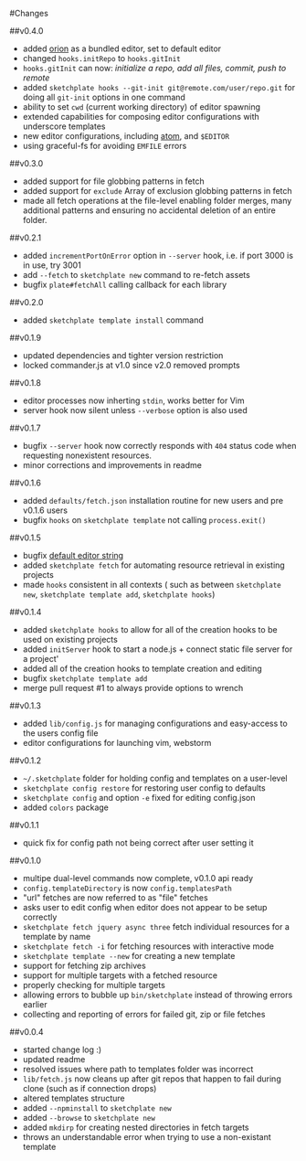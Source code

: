 #Changes

##v0.4.0
- added [orion](http://eclipse.org/orion/) as a bundled editor, set to default editor
- changed `hooks.initRepo` to `hooks.gitInit`
- `hooks.gitInit` can now: _initialize a repo, add all files, commit, push to remote_
- added `sketchplate hooks --git-init git@remote.com/user/repo.git` for doing all `git-init` options
in one command
- ability to set `cwd` (current working directory) of editor spawning
- extended capabilities for composing editor configurations with underscore templates
- new editor configurations, including [atom](https://atom.io/), and `$EDITOR`
- using graceful-fs for avoiding `EMFILE` errors

##v0.3.0
-  added support for file globbing patterns in fetch
-  added support for `exclude` Array of exclusion globbing patterns in fetch
-  made all fetch operations at the file-level enabling folder merges, many additional
patterns and ensuring no accidental deletion of an entire folder.

##v0.2.1
-  added `incrementPortOnError` option in `--server` hook, i.e. if port 3000 is in use, try 3001
-  add `--fetch` to `sketchplate new` command to re-fetch assets
-  bugfix `plate#fetchAll` calling callback for each library

##v0.2.0
-  added `sketchplate template install` command

##v0.1.9
-  updated dependencies and tighter version restriction
-  locked commander.js at v1.0 since v2.0 removed prompts

##v0.1.8
-  editor processes now inherting `stdin`, works better for Vim
-  server hook now silent unless `--verbose` option is also used

##v0.1.7
-	bugfix `--server` hook now correctly responds with `404` status code when requesting
nonexistent resources.
-	minor corrections and improvements in readme

##v0.1.6
-	added `defaults/fetch.json` installation routine for new users and pre v0.1.6 users
-	bugfix `hooks` on `sketchplate template` not calling `process.exit()`

##v0.1.5
-	bugfix [default editor string](https://github.com/hapticdata/Sketchplate/pull/2)
-	added `sketchplate fetch` for automating resource retrieval in existing projects
-	made `hooks` consistent in all contexts ( such as between `sketchplate new`, `sketchplate template add`, `sketchplate hooks`)

##v0.1.4
-	added `sketchplate hooks` to allow for all of the creation hooks to be used on existing projects
-	added `initServer` hook to start a node.js + connect static file server for a project'
-	added all of the creation hooks to template creation and editing
-	bugfix `sketchplate template add`
-	merge pull request #1 to always provide options to wrench

##v0.1.3
-	added `lib/config.js` for managing configurations and easy-access to the users config file
-	editor configurations for launching vim, webstorm

##v0.1.2
-	`~/.sketchplate` folder for holding config and templates on a user-level
-	`sketchplate config restore` for restoring user config to defaults
-	`sketchplate config` and option `-e` fixed for editing config.json
-	added `colors` package

##v0.1.1
-	quick fix for config path not being correct after user setting it

##v0.1.0
-	multipe dual-level commands now complete, v0.1.0 api ready
-	`config.templateDirectory` is now `config.templatesPath`
-	"url" fetches are now referred to as "file" fetches
-	asks user to edit config when editor does not appear to be setup correctly
-	`sketchplate fetch jquery async three` fetch individual resources for a template by name
-	`sketchplate fetch -i` for fetching resources with interactive mode
-	`sketchplate template --new` for creating a new template
-	support for fetching zip archives
-	support for multiple targets with a fetched resource
-	properly checking for multiple targets
-	allowing errors to bubble up `bin/sketchplate` instead of throwing errors earlier
-	collecting and reporting of errors for failed git, zip or file fetches

##v0.0.4
-	started change log :)
-	updated readme
-	resolved issues where path to templates folder was incorrect
-	`lib/fetch.js` now cleans up after git repos that happen to fail during clone (such as if connection drops)
-	altered templates structure
-	added `--npminstall` to `sketchplate new`
-	added `--browse` to `sketchplate new`
-	added `mkdirp` for creating nested directories in fetch targets
-	throws an understandable error when trying to use a non-existant template
